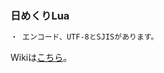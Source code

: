 ### 日めくりLua

```markdown
・ エンコード、UTF-8とSJISがあります。
```

Wikiは[こちら](https://github.com/takkii/himekuri_lua/wiki/manual)。
